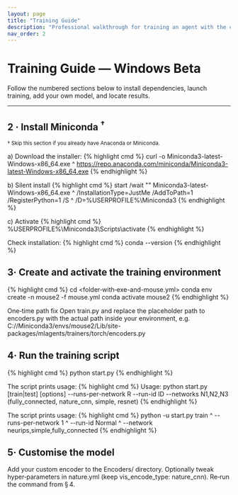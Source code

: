 ```yaml
---
layout: page
title: "Training Guide"
description: "Professional walkthrough for training an agent with the current Windows executable. A Linux headless workflow will be published separately."
nav_order: 2
---
```


# Training Guide — Windows Beta

Follow the numbered sections below to install dependencies, launch training, add your own model, and locate results.

---

## 2 · Install Miniconda <sup>†</sup>

<sup>† Skip this section if you already have Anaconda or Miniconda.</sup>

   a) Download the installer:
   {% highlight cmd %}
      curl -o Miniconda3-latest-Windows-x86_64.exe ^
           https://repo.anaconda.com/miniconda/Miniconda3-latest-Windows-x86_64.exe
   {% endhighlight %}
   
   b) Silent install
   {% highlight cmd %}
      start /wait "" Miniconda3-latest-Windows-x86_64.exe ^
     /InstallationType=JustMe /AddToPath=1 /RegisterPython=1 /S ^
     /D=%USERPROFILE%\Miniconda3
   {% endhighlight %}
   
   c) Activate
   {% highlight cmd %}
   %USERPROFILE%\Miniconda3\Scripts\activate
   {% endhighlight %}

Check installation:
   {% highlight cmd %}
   conda --version
   {% endhighlight %}

   
## 3· Create and activate the training environment
   {% highlight cmd %}
   cd <folder‑with‑exe-and-mouse.yml>
   conda env create -n mouse2 -f mouse.yml
   conda activate mouse2
   {% endhighlight %}
   
   One‑time path fix
   Open train.py and replace the placeholder path to encoders.py with the actual path inside your environment, e.g.
   C:/<user>/Miniconda3/envs/mouse2/Lib/site-packages/mlagents/trainers/torch/encoders.py

## 4· Run the training script
   {% highlight cmd %}
   python start.py
   {% endhighlight %}

The script prints usage:
   {% highlight cmd %}
   Usage: python start.py [train|test] [options]
     --runs-per-network R
     --run-id ID
     --networks N1,N2,N3   (fully_connected, nature_cnn, simple, resnet)
   {% endhighlight %}

The script prints usage:
   {% highlight cmd %}
   python -u start.py train ^
          --runs-per-network 1 ^
          --run-id Normal ^
          --network neurips,simple,fully_connected
   {% endhighlight %}

## 5· Customise the model
   Add your custom encoder to the Encoders/ directory.
   Optionally tweak hyper‑parameters in nature.yml (keep vis_encode_type: nature_cnn).
   Re‑run the command from § 4.



